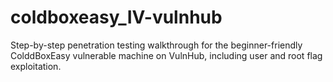 # coldboxeasy_IV-vulnhub
Step-by-step penetration testing walkthrough for the beginner-friendly ColddBoxEasy vulnerable machine on VulnHub, including user and root flag exploitation.
